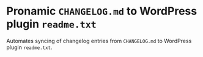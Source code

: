 # Pronamic `CHANGELOG.md` to WordPress plugin `readme.txt`

Automates syncing of changelog entries from `CHANGELOG.md` to WordPress plugin `readme.txt`.
